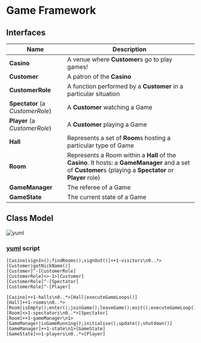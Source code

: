 # Game Framework

## Interfaces

| Name | Description |
|-|-|
| **Casino** | A venue where **Customer**s go to play games! |
| **Customer** | A patron of the **Casino** |
| **CustomerRole** | A function performed by a **Customer** in a particular situation |
| **Spectator** (a *CustomerRole*) | A **Customer** watching a Game |
| **Player** (a *CustomerRole*) | A **Customer** playing a Game |
| **Hall** | Represents a set of **Room**s hosting a particular type of Game |
| **Room** | Represents a Room within a **Hall** of the **Casino**.  It hosts: a **GameManager** and a set of **Customer**s (playing a **Spectator** or **Player** role) |
| **GameManager** | The referee of a Game |
| **GameState** | The current state of a Game |


## Class Model

![yuml](http://yuml.me/a12e2d52)

### [yuml](http://yuml.me/diagram/scruffy/class/draw) script

```
[Casino|signIn();findRooms();signOut()]++1-visitors\n0..*>[Customer|getNickName()]
[Customer]^-[CustomerRole]
[CustomerRole]<>-1>[Customer]
[CustomerRole]^-[Spectator]
[CustomerRole]^-[Player]
 
[Casino]++1-halls\n0..*>[Hall|executeGameLoops()]
[Hall]++1-rooms\n0..*>[Room|isEmpty();enter();joinGame();leaveGame();exit();executeGameLoop()]
[Room]<>1-spectators\n0..*>[Spectator]
[Room]++1-gameManager\n1>[GameManager|isGameRunning();initialise();update();shutdown()]
[GameManager]++1-state\n1>[GameState]
[GameState]<>1-players\n0..*>[Player]
```
